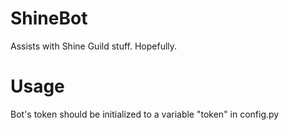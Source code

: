 # ShineBot
Assists with Shine Guild stuff. Hopefully.

# Usage
Bot's token should be initialized to a variable "token" in config.py
